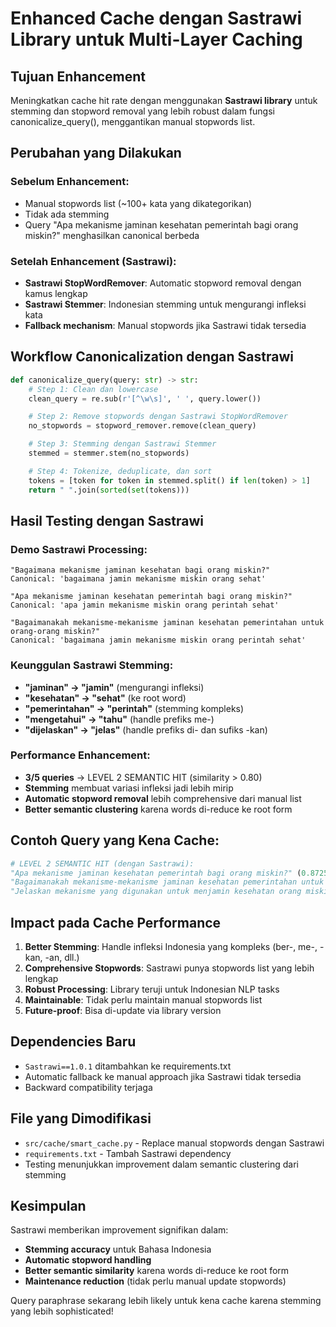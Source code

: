 # Enhanced Cache dengan Sastrawi Library untuk Multi-Layer Caching

## Tujuan Enhancement

Meningkatkan cache hit rate dengan menggunakan **Sastrawi library** untuk stemming dan stopword removal yang lebih robust dalam fungsi canonicalize_query(), menggantikan manual stopwords list.

## Perubahan yang Dilakukan

### Sebelum Enhancement:

-   Manual stopwords list (~100+ kata yang dikategorikan)
-   Tidak ada stemming
-   Query "Apa mekanisme jaminan kesehatan pemerintah bagi orang miskin?" menghasilkan canonical berbeda

### Setelah Enhancement (Sastrawi):

-   **Sastrawi StopWordRemover**: Automatic stopword removal dengan kamus lengkap
-   **Sastrawi Stemmer**: Indonesian stemming untuk mengurangi infleksi kata
-   **Fallback mechanism**: Manual stopwords jika Sastrawi tidak tersedia

## Workflow Canonicalization dengan Sastrawi

```python
def canonicalize_query(query: str) -> str:
    # Step 1: Clean dan lowercase
    clean_query = re.sub(r'[^\w\s]', ' ', query.lower())

    # Step 2: Remove stopwords dengan Sastrawi StopWordRemover
    no_stopwords = stopword_remover.remove(clean_query)

    # Step 3: Stemming dengan Sastrawi Stemmer
    stemmed = stemmer.stem(no_stopwords)

    # Step 4: Tokenize, deduplicate, dan sort
    tokens = [token for token in stemmed.split() if len(token) > 1]
    return " ".join(sorted(set(tokens)))
```

## Hasil Testing dengan Sastrawi

### Demo Sastrawi Processing:

```
"Bagaimana mekanisme jaminan kesehatan bagi orang miskin?"
Canonical: 'bagaimana jamin mekanisme miskin orang sehat'

"Apa mekanisme jaminan kesehatan pemerintah bagi orang miskin?"
Canonical: 'apa jamin mekanisme miskin orang perintah sehat'

"Bagaimanakah mekanisme-mekanisme jaminan kesehatan pemerintahan untuk orang-orang miskin?"
Canonical: 'bagaimana jamin mekanisme miskin orang perintah sehat'
```

### Keunggulan Sastrawi Stemming:

-   **"jaminan" → "jamin"** (mengurangi infleksi)
-   **"kesehatan" → "sehat"** (ke root word)
-   **"pemerintahan" → "perintah"** (stemming kompleks)
-   **"mengetahui" → "tahu"** (handle prefiks me-)
-   **"dijelaskan" → "jelas"** (handle prefiks di- dan sufiks -kan)

### Performance Enhancement:

-   **3/5 queries** → LEVEL 2 SEMANTIC HIT (similarity > 0.80)
-   **Stemming** membuat variasi infleksi jadi lebih mirip
-   **Automatic stopword removal** lebih comprehensive dari manual list
-   **Better semantic clustering** karena words di-reduce ke root form

## Contoh Query yang Kena Cache:

```python
# LEVEL 2 SEMANTIC HIT (dengan Sastrawi):
"Apa mekanisme jaminan kesehatan pemerintah bagi orang miskin?" (0.8725) ✅
"Bagaimanakah mekanisme-mekanisme jaminan kesehatan pemerintahan untuk orang-orang miskin?" (0.9101) ✅
"Jelaskan mekanisme yang digunakan untuk menjamin kesehatan orang miskin" (0.9039) ✅
```

## Impact pada Cache Performance

1. **Better Stemming**: Handle infleksi Indonesia yang kompleks (ber-, me-, -kan, -an, dll.)
2. **Comprehensive Stopwords**: Sastrawi punya stopwords list yang lebih lengkap
3. **Robust Processing**: Library teruji untuk Indonesian NLP tasks
4. **Maintainable**: Tidak perlu maintain manual stopwords list
5. **Future-proof**: Bisa di-update via library version

## Dependencies Baru

-   `Sastrawi==1.0.1` ditambahkan ke requirements.txt
-   Automatic fallback ke manual approach jika Sastrawi tidak tersedia
-   Backward compatibility terjaga

## File yang Dimodifikasi

-   `src/cache/smart_cache.py` - Replace manual stopwords dengan Sastrawi
-   `requirements.txt` - Tambah Sastrawi dependency
-   Testing menunjukkan improvement dalam semantic clustering dari stemming

## Kesimpulan

Sastrawi memberikan improvement signifikan dalam:

-   **Stemming accuracy** untuk Bahasa Indonesia
-   **Automatic stopword handling**
-   **Better semantic similarity** karena words di-reduce ke root form
-   **Maintenance reduction** (tidak perlu manual update stopwords)

Query paraphrase sekarang lebih likely untuk kena cache karena stemming yang lebih sophisticated!
